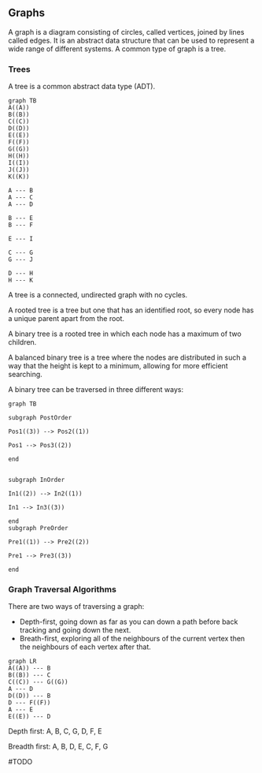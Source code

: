 ## Graphs

A graph is a diagram consisting of circles, called vertices, joined by lines called edges. It is an abstract data structure that can be used to represent a wide range of different systems. A common type of graph is a tree.

### Trees

A tree is a common abstract data type (ADT).

```mermaid
graph TB
A((A))
B((B))
C((C))
D((D))
E((E))
F((F))
G((G))
H((H))
I((I))
J((J))
K((K))

A --- B
A --- C
A --- D

B --- E
B --- F

E --- I

C --- G
G --- J

D --- H
H --- K
```

A tree is a connected, undirected graph with no cycles.

A rooted tree is a tree but one that has an identified root, so every node has a unique parent apart from the root.

A binary tree is a rooted tree in which each node has a maximum of two children.

A balanced binary tree is a tree where the nodes are distributed in such a way that the height is kept to a minimum, allowing for more efficient searching.

A binary tree can be traversed in three different ways:

```mermaid
graph TB  

subgraph PostOrder

Pos1((3)) --> Pos2((1))

Pos1 --> Pos3((2))

end


subgraph InOrder

In1((2)) --> In2((1))

In1 --> In3((3))

end
subgraph PreOrder

Pre1((1)) --> Pre2((2))

Pre1 --> Pre3((3))

end  

```

### Graph Traversal Algorithms

There are two ways of traversing a graph:

- Depth-first, going down as far as you can down a path before back tracking and going down the next.
- Breath-first, exploring all of the neighbours of the current vertex then the neighbours of each vertex after that.

```mermaid
graph LR
A((A)) --- B
B((B)) --- C
C((C)) --- G((G))
A --- D
D((D)) --- B
D --- F((F))
A --- E
E((E)) --- D
```

Depth first: A, B, C, G, D, F, E

Breadth first: A, B, D, E, C, F, G

#TODO
